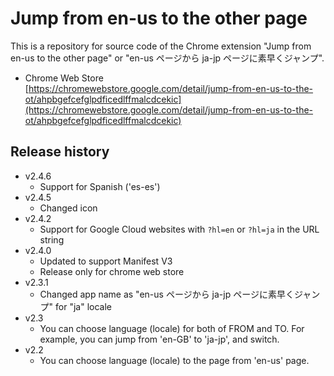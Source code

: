 # Jump from en-us to the other page

This is a repository for source code of the Chrome extension "Jump from en-us to the other page" or "en-us ページから ja-jp ページに素早くジャンプ".

- Chrome Web Store  
    [https://chromewebstore.google.com/detail/jump-from-en-us-to-the-ot/ahpbgefcefglpdficedlffmalcdcekic](https://chromewebstore.google.com/detail/jump-from-en-us-to-the-ot/ahpbgefcefglpdficedlffmalcdcekic)

## Release history

- v2.4.6
  - Support for Spanish ('es-es')
- v2.4.5
  - Changed icon
- v2.4.2
  - Support for Google Cloud websites with `?hl=en` or `?hl=ja` in the URL string
- v2.4.0
  - Updated to support Manifest V3
  - Release only for chrome web store
- v2.3.1
  - Changed app name as "en-us ページから ja-jp ページに素早くジャンプ" for "ja" locale
- v2.3
  - You can choose language (locale) for both of FROM and TO. For example, you can jump from 'en-GB' to 'ja-jp', and switch.
- v2.2
  - You can choose language (locale) to the page from 'en-us' page.
